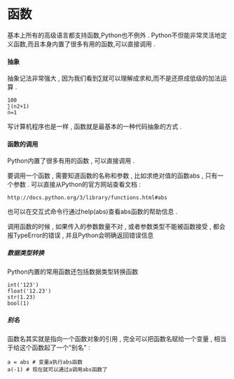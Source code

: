 # 函数

基本上所有的高级语言都支持函数,Python也不例外 . Python不但能非常灵活地定义函数,而且本身内置了很多有用的函数,可以直接调用 .

#### 抽象

抽象记法非常强大 , 因为我们看到∑就可以理解成求和,而不是还原成低级的加法运算 .

```
100
∑(n2+1)
n=1
```

写计算机程序也是一样 , 函数就是最基本的一种代码抽象的方式 .

#### 函数的调用

Python内置了很多有用的函数 , 可以直接调用 . 

要调用一个函数 , 需要知道函数的名称和参数 , 比如求绝对值的函数abs , 只有一个参数 . 可以直接从Python的官方网站查看文档 : 

```
http://docs.python.org/3/library/functions.html#abs
```

也可以在交互式命令行通过help\(abs\)查看abs函数的帮助信息 .

调用函数的时候 , 如果传入的参数数量不对 , 或者参数类型不能被函数接受 , 都会报TypeError的错误 , 并且Python会明确返回错误信息 

##### 数据类型转换

Python内置的常用函数还包括数据类型转换函数

```
int('123')
float('12.23')
str(1.23)
bool(1)
```

##### 别名

函数名其实就是指向一个函数对象的引用 , 完全可以把函数名赋给一个变量 , 相当于给这个函数起了一个"别名" : 

```
a = abs # 变量a执行abs函数
a(-1) # 现在就可以通过a调用abs函数了
```



